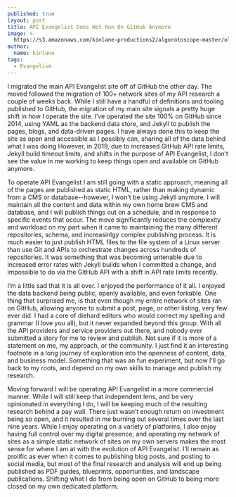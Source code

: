 ```yaml
---
published: true
layout: post
title: API Evangelist Does Not Run On GitHub Anymore
image: >-
  https://s3.amazonaws.com/kinlane-productions2/algorotoscope-master/old-gas-pumps-oldgaspumps-dark-dali.jpg
author:
  name: kinlane
tags:
  - Evangelism
---
```

I migrated the main API Evangelist site off of GitHub the other day. The moved followed the migration of 100+ network sites of my API research a couple of weeks back. While I still have a handful of definitions and tooling published to GitHub, the migration of my main site signals a pretty huge shift in how I operate the site. I’ve operated the site 100% on GitHub since 2014, using YAML as the backend data store, and Jekyll to publish the pages, blogs, and data-driven pages. I have always done this to keep the site as open and accessible as I possibly can, sharing all of the data behind what I was doing However, in 2019, due to increased GitHub API rate limits, Jekyll build timeout limits, and shifts in the purpose of API Evangelist, I don’t see the value in me working to keep things open and available on GitHub anymore.  
  
To operate API Evangelist I am still going with a static approach, meaning all of the pages are published as static HTML, rather than making dynamic from a CMS or database--however, I won't be using Jekyll anymore. I will maintain all the content and data within my own home brew CMS and database, and I will publish things out on a schedule, and in response to specific events that occur. The move significantly reduces the complexity and workload on my part when it came to maintaining the many different repositories, schema, and increasinlgy complex publishing process. It is much easier to just publish HTML files to the file system of a Linux server than use Git and APIs to orchestrate changes across hundreds of repositories. It was something that was becoming untenable due to increased error rates with Jekyll builds when I committed a change, and impossible to do via the GitHub API with a shift in API rate limits recently.  
  
I’m a little sad that it is all over. I enjoyed the performance of it all. I enjoyed the data backend being public, openly available, and even forkable. One thing that surprised me, is that even though my entire network of sites ran on GitHub, allowing anyone to submit a post, page, or other listing, very few ever did. I had a core of diehard editors who would correct my spelling and grammar (I love you all), but it never expanded beyond this group. With all the API providers and service providers out there, and nobody ever submitted a story for me to review and publish. Not sure if it is more of a statement on me, my approach, or the community. I just find it an interesting footnote in a long journey of exploration into the openness of content, data, and business model. Something that was an fun experiment, but now I’ll go back to my roots, and depend on my own skills to manage and publish my research.  
  
Moving forward I will be operating API Evangelist in a more commercial manner. While I will still keep that independent lens, and be very opinionated in everything I do, I will be keeping much of the resulting research behind a pay wall. There just wasn’t enough return on investment being so open, and it resulted in me burning out several times over the last nine years. While I enjoy operating on a variety of platforms, I also enjoy having full control over my digital presence, and operating my network of sites as a simple static network of sites on my own servers makes the most sense for where I am at with the evolution of API Evangelist. I’ll remain as prolific as ever when it comes to publishing blog posts, and posting to social media, but most of the final research and analysis will end up being published as PDF guides, blueprints, opportunities, and landscape publications. Shifting what I do from being open on GitHub to being more closed on my own dedicated platform.